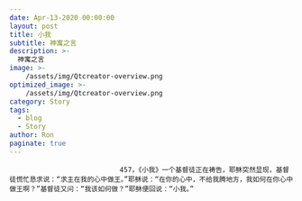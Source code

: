 ```yaml
---
date: Apr-13-2020 00:00:00
layout: post
title: 小我
subtitle: 神寓之言
description: >-
  神寓之言
image: >-
    /assets/img/Qtcreator-overview.png
optimized_image: >-
    /assets/img/Qtcreator-overview.png
category: Story
tags:
  - blog
  - Story
author: Ron
paginate: true
---
```


							　　457，《小我》一个基督徒正在祷告，耶稣突然显现，基督徒慌忙恳求说：“求主在我的心中做王。”耶稣说：“在你的心中，不给我腾地方，我如何在你心中做王啊？”基督徒又问：“我该如何做？”耶稣便回说：“小我。”
							
							
						